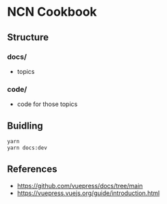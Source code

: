 # NCN Cookbook

## Structure

### docs/
- topics

### code/
- code for those topics

## Buidling

```bash
yarn
yarn docs:dev
```

## References
- https://github.com/vuepress/docs/tree/main
- https://vuepress.vuejs.org/guide/introduction.html
